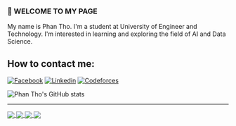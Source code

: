 ### 👋 WELCOME TO MY PAGE
My name is Phan Tho. I'm a student at University of Engineer and Technology. I'm interested in learning and exploring the field of AI and Data Science. 
## How to contact me:
[![Facebook](https://img.shields.io/badge/Facebook-%231877F2.svg?logo=Facebook&logoColor=white)](https://www.facebook.com/profile.php?id=100054615060962) 
[![Linkedin](https://img.shields.io/badge/Linkedin-%231877F2.svg?logo=Linkedin&logoColor=white)](https://www.linkedin.com/in/phan-bá-th%E1%BB%8D-96088928a/) 
[![Codeforces](https://img.shields.io/badge/Codeforce-%231877F2.svg?logo=Codeforce&logoColor=white)](https://codeforces.com/profile/PhanTho)

![Phan Tho's GitHub stats](https://github-readme-stats.vercel.app/api?username=phan-tho&hide=contribs,prs,issues&theme=radical)

---

<a href="https://github.com/phan-tho/RapidRoll">
  <!-- Change the `github-readme-stats.anuraghazra1.vercel.app` to `github-readme-stats.vercel.app`  -->
  <img align="center" src="https://github-readme-stats.anuraghazra1.vercel.app/api/pin/?username=phan-tho&repo=RapidRoll&theme=radical" />
</a>  

<a href="https://github.com/phan-tho/Tai-Xiu">
  <!-- Change the `github-readme-stats.anuraghazra1.vercel.app` to `github-readme-stats.vercel.app`  -->
  <img align="center" src="https://github-readme-stats.anuraghazra1.vercel.app/api/pin/?username=phan-tho&repo=Tai-Xiu&theme=merko" />
</a>

<a href="https://github.com/phan-tho/SpecificPoint">
  <!-- Change the `github-readme-stats.anuraghazra1.vercel.app` to `github-readme-stats.vercel.app`  -->
  <img align="center" src="https://github-readme-stats.anuraghazra1.vercel.app/api/pin/?username=phan-tho&repo=SpecificPoint&theme=onedark" />
</a>  

<a href="https://github.com/phan-tho/CaRo">
  <!-- Change the `github-readme-stats.anuraghazra1.vercel.app` to `github-readme-stats.vercel.app`  -->
  <img align="center" src="https://github-readme-stats.anuraghazra1.vercel.app/api/pin/?username=phan-tho&repo=CaRo&theme=cobalt" />
</a>
